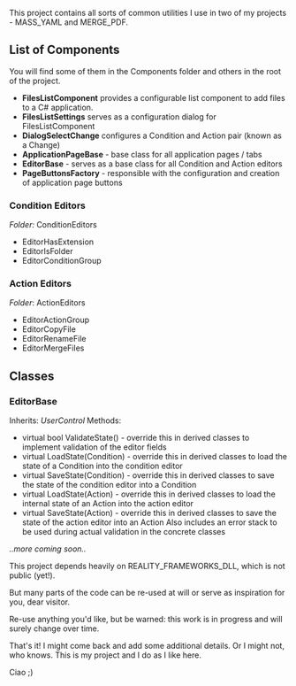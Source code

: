 This project contains all sorts of common utilities I use in two of my projects - MASS_YAML and MERGE_PDF.

## List of Components
You will find some of them in the Components folder and others in the root of the project.
- **FilesListComponent** provides a configurable list component to add files to a C# application.
- **FilesListSettings** serves as a configuration dialog for FilesListComponent
- **DialogSelectChange** configures a Condition and Action pair (known as a Change)
- **ApplicationPageBase** - base class for all application pages / tabs
- **EditorBase** - serves as a base class for all Condition and Action editors
- **PageButtonsFactory** - responsible with the configuration and creation of application page buttons

### Condition Editors
*Folder:* ConditionEditors
- EditorHasExtension
- EditorIsFolder
- EditorConditionGroup

### Action Editors
*Folder*: ActionEditors
- EditorActionGroup
- EditorCopyFile
- EditorRenameFile
- EditorMergeFiles

## Classes
### EditorBase
Inherits: *UserControl*
Methods:
- virtual bool ValidateState() - override this in derived classes to implement validation of the editor fields 
- virtual LoadState(Condition) - override this in derived classes to load the state of a Condition into the condition editor
- virtual SaveState(Condition) - override this in derived classes to save the state of the condition editor into a  Condition  
- virtual LoadState(Action) - override this in derived classes to load the internal state of an Action into the action editor
- virtual SaveState(Action) - override this in derived classes to save the state of the action editor into an Action
Also includes an error stack to be used during actual validation in the concrete classes

*..more coming soon..*

This project depends heavily on REALITY_FRAMEWORKS_DLL, which is not public (yet!).

But many parts of the code can be re-used at will or serve as inspiration for you, dear visitor.

Re-use anything you'd like, but be warned: this work is in progress and will surely change over time.

That's it! I might come back and add some additional details. Or I might not, who knows. This is my project and I do as I like here. 

Ciao ;)